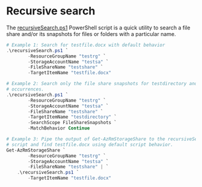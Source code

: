 # Recursive search
The [recursiveSearch.ps1](./recursiveSearch.ps1) PowerShell script is a quick 
utility to search a file share and/or its snapshots for files or folders with a 
particular name.

```PowerShell
# Example 1: Search for testfile.docx with default behavior
.\recursiveSearch.ps1 `
        -ResourceGroupName "testrg" `
        -StorageAccountName "testsa" `
        -FileShareName "testshare" `
        -TargetItemName "testfile.docx"

# Example 2: Search only the file share snapshots for testdirectory and find all
# occurrences.
.\recursiveSearch.ps1 `
        -ResourceGroupName "testrg" `
        -StorageAccountName "testsa" `
        -FileShareName "testshare" `
        -TargetItemName "testdirectory" `
        -SearchScope FileShareSnapshots `
        -MatchBehavior Continue

# Example 3: Pipe the output of Get-AzRmStorageShare to the recursiveSearch.ps1
# script and find testfile.docx using default script behavior.
Get-AzRmStorageShare `
        -ResourceGroupName "testrg" `
        -StorageAccountName "testsa" `
        -FileShareName "testshare" | `
    .\recursiveSearch.ps1 `
        -TargetItemName "testfile.docx"
```
    